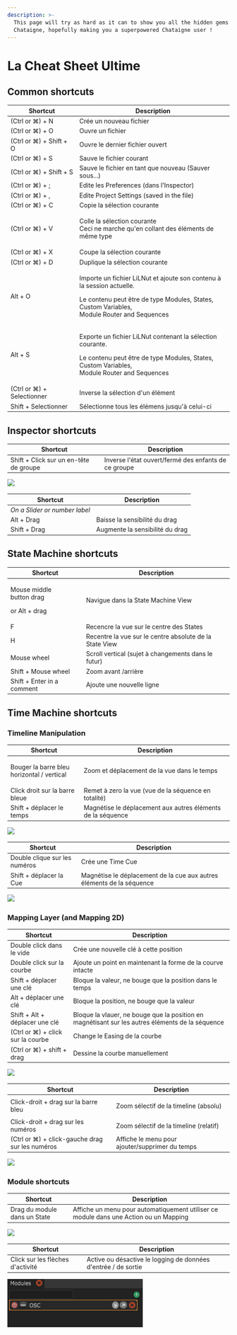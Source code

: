 ```yaml
---
description: >-
  This page will try as hard as it can to show you all the hidden gems of
  Chataigne, hopefully making you a superpowered Chataigne user !
---
```


# La Cheat Sheet Ultime

## Common shortcuts

| Shortcut                   | Description                                                                                                                                                                        |
| -------------------------- | ---------------------------------------------------------------------------------------------------------------------------------------------------------------------------------- |
| (Ctrl or ⌘) + N            | Crée un nouveau fichier                                                                                                                                                            |
| (Ctrl or ⌘) + O            | Ouvre un fichier                                                                                                                                                                   |
| (Ctrl or ⌘) + Shift + O    | Ouvre le dernier fichier ouvert                                                                                                                                                    |
| (Ctrl or ⌘) + S            | Sauve le fichier courant                                                                                                                                                           |
| (Ctrl or ⌘) + Shift + S    | Sauve le fichier en tant que nouveau (Sauver sous...)                                                                                                                              |
| (Ctrl or ⌘) + ;            | Edite les Preferences (dans l'Inspector)                                                                                                                                           |
| (Ctrl or ⌘) + ,            | Edite Project Settings (saved in the file)                                                                                                                                         |
| (Ctrl or ⌘) + C            | Copie la sélection courante                                                                                                                                                        |
| (Ctrl or ⌘) + V            | <p>Colle la sélection courante<br>Ceci ne marche qu'en collant des éléments de même type</p>                                                                                       |
| (Ctrl or ⌘) + X            | Coupe la sélection courante                                                                                                                                                        |
| (Ctrl or ⌘) + D            | Duplique la sélection courante                                                                                                                                                     |
| Alt + O                    | <p>Importe un fichier LiLNut et ajoute son contenu à la session actuelle.</p><p>Le contenu peut être de type Modules, States, Custom Variables,<br>Module Router and Sequences</p> |
| Alt + S                    | <p>Exporte un fichier LiLNut contenant la sélection courante.</p><p>Le contenu peut être de type Modules, States, Custom Variables,<br>Module Router and Sequences</p>             |
| (Ctrl or ⌘) + Selectionner | Inverse la sélection d'un élément                                                                                                                                                  |
| Shift + Selectionner       | Sélectionne tous les élémens jusqu'à celui-ci                                                                                                                                      |

## Inspector shortcuts

| Shortcut                               | Description                                          |
| -------------------------------------- | ---------------------------------------------------- |
| Shift + Click sur un en-tête de groupe | Inverse l'état ouvert/fermé des enfants de ce groupe |

![](.gitbook/assets/toggle.gif)

| Shortcut                      | Description                     |
| ----------------------------- | ------------------------------- |
| _On a Slider or number label_ |                                 |
| Alt + Drag                    | Baisse la sensibilité du drag   |
| Shift + Drag                  | Augmente la sensibilité du drag |

## State Machine shortcuts

| Shortcut                                               | Description                                             |
| ------------------------------------------------------ | ------------------------------------------------------- |
| <p>Mouse middle<br>button drag</p><p>or Alt + drag</p> | Navigue dans la State Machine View                      |
| F                                                      | Recencre la vue sur le centre des States                |
| H                                                      | Recentre la vue sur le centre absolute de la State View |
| Mouse wheel                                            | Scroll vertical (sujet à changements dans le futur)     |
| Shift + Mouse wheel                                    | Zoom avant /arrière                                     |
| Shift + Enter in a comment                             | Ajoute une nouvelle ligne                               |

## Time Machine shortcuts

### Timeline Manipulation

| Shortcut                                             | Description                                                 |
| ---------------------------------------------------- | ----------------------------------------------------------- |
| <p>Bouger la barre bleu<br>horizontal / vertical</p> | Zoom et déplacement de la vue dans le temps                 |
| Click droit sur la barre bleue                       | Remet à zero la vue (vue de la séquence en totalité)        |
| Shift + déplacer le temps                            | Magnétise le déplacement aux autres éléments de la séquence |

![](.gitbook/assets/timemachine.gif)

| Shortcut                      | Description                                                           |
| ----------------------------- | --------------------------------------------------------------------- |
| Double clique sur les numéros | Crée une Time Cue                                                     |
| Shift + déplacer la Cue       | Magnétise le déplacement de la cue aux autres éléments de la séquence |

![](.gitbook/assets/cues.gif)

### Mapping Layer (and Mapping 2D)

| Shortcut                          | Description                                                                                      |
| --------------------------------- | ------------------------------------------------------------------------------------------------ |
| Double click dans le vide         | Crée une nouvelle clé à cette position                                                           |
| Double click sur la courbe        | Ajoute un point en maintenant la forme de la courve intacte                                      |
| Shift + déplacer une clé          | Bloque la valeur, ne bouge que la position dans le temps                                         |
| Alt + déplacer une clé            | Bloque la position, ne bouge que la valeur                                                       |
| Shift + Alt + déplacer une clé    | Bloque la vlauer, ne bouge que la position en magnétisant sur les autres éléments de la séquence |
| (Ctrl or ⌘) + click sur la courbe | Change le Easing de la courbe                                                                    |
| (Ctrl or ⌘) + shift + drag        | Dessine la courbe manuellement                                                                   |

![](.gitbook/assets/draw-.gif)

| Shortcut                                         | Description                                         |
| ------------------------------------------------ | --------------------------------------------------- |
| Click-droit + drag sur la barre bleu             | <p></p><p>Zoom sélectif de la timeline (absolu)</p> |
| Click-droit + drag sur les numéros               | Zoom sélectif de la timeline (relatif)              |
| (Ctrl or ⌘) + click-gauche drag  sur les numéros | Affiche le menu pour ajouter/supprimer du temps     |

![](.gitbook/assets/timespan.gif)

### Module shortcuts

| Shortcut                     | Description                                                                           |
| ---------------------------- | ------------------------------------------------------------------------------------- |
| Drag du module dans un State | Affiche un menu pour automatiquement utiliser ce module dans une Action ou un Mapping |

![](.gitbook/assets/module.gif)



| Shortcut                         | Description                                                    |
| -------------------------------- | -------------------------------------------------------------- |
| Click sur les flèches d'activité | Active ou désactive le logging de données d'entrée / de sortie |

![](.gitbook/assets/loginout.gif)
